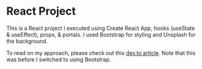 # React Project

This is a React project I executed using Create React App, hooks (useState & useEffect), props, & portals. I used Bootstrap for styling and Unsplash for the background.

To read on my approach, please check out this [dev.to article](https://dev.to/pawper/faq-react-state-the-virtual-dom-33n-temp-slug-4022117?preview=3b0d8b277f5ab922ea232a37455867fe70ebc510d663c33ab8c3743866c9eeed560646d28c1490ae3cca38f289b0e3297c17e2ee6d161e1470a120e8). Note that this was before I switched to using Bootstrap.
